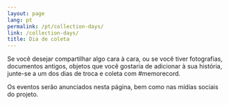 ```yaml
---
layout: page
lang: pt
permalink: /pt/collection-days/
link: /collection-days/
title: Dia de coleta
---
```


Se você desejar compartilhar algo cara à cara, ou se você tiver fotografias, documentos antigos, objetos que você gostaria de adicionar à sua história, junte-se a um dos dias de troca e coleta com #memorecord.

Os eventos serão anunciados nesta página, bem como nas mídias sociais do projeto.

<!-- more -->

